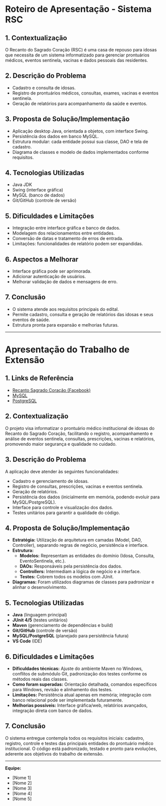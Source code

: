 # Roteiro de Apresentação - Sistema RSC

## 1. Contextualização
O Recanto do Sagrado Coração (RSC) é uma casa de repouso para idosas que necessita de um sistema informatizado para gerenciar prontuários médicos, eventos sentinela, vacinas e dados pessoais das residentes.

## 2. Descrição do Problema
- Cadastro e consulta de idosas.
- Registro de prontuários médicos, consultas, exames, vacinas e eventos sentinela.
- Geração de relatórios para acompanhamento da saúde e eventos.

## 3. Proposta de Solução/Implementação
- Aplicação desktop Java, orientada a objetos, com interface Swing.
- Persistência dos dados em banco MySQL.
- Estrutura modular: cada entidade possui sua classe, DAO e tela de cadastro.
- Diagrama de classes e modelo de dados implementados conforme requisitos.

## 4. Tecnologias Utilizadas
- Java JDK
- Swing (interface gráfica)
- MySQL (banco de dados)
- Git/GitHub (controle de versão)

## 5. Dificuldades e Limitações
- Integração entre interface gráfica e banco de dados.
- Modelagem dos relacionamentos entre entidades.
- Conversão de datas e tratamento de erros de entrada.
- Limitações: funcionalidades de relatório podem ser expandidas.

## 6. Aspectos a Melhorar
- Interface gráfica pode ser aprimorada.
- Adicionar autenticação de usuários.
- Melhorar validação de dados e mensagens de erro.

## 7. Conclusão
- O sistema atende aos requisitos principais do edital.
- Permite cadastro, consulta e geração de relatórios das idosas e seus eventos de saúde.
- Estrutura pronta para expansão e melhorias futuras.

---

# Apresentação do Trabalho de Extensão

## 1. Links de Referência
- [Recanto Sagrado Coração (Facebook)](https://www.facebook.com/RECANTOSAGRADOCORA/)
- [MySQL](https://www.mysql.com/)
- [PostgreSQL](https://www.postgresql.org/)

## 2. Contextualização
O projeto visa informatizar o prontuário médico institucional de idosas do Recanto do Sagrado Coração, facilitando o registro, acompanhamento e análise de eventos sentinela, consultas, prescrições, vacinas e relatórios, promovendo maior segurança e qualidade no cuidado.

## 3. Descrição do Problema
A aplicação deve atender às seguintes funcionalidades:
- Cadastro e gerenciamento de idosas.
- Registro de consultas, prescrições, vacinas e eventos sentinela.
- Geração de relatórios.
- Persistência dos dados (inicialmente em memória, podendo evoluir para MySQL/PostgreSQL).
- Interface para controle e visualização dos dados.
- Testes unitários para garantir a qualidade do código.

## 4. Proposta de Solução/Implementação
- **Estratégia:** Utilização de arquitetura em camadas (Model, DAO, Controller), separando regras de negócio, persistência e interface.
- **Estrutura:**
  - **Modelos:** Representam as entidades do domínio (Idosa, Consulta, EventoSentinela, etc.).
  - **DAOs:** Responsáveis pela persistência dos dados.
  - **Controllers:** Intermediam a lógica de negócio e a interface.
  - **Testes:** Cobrem todos os modelos com JUnit.
- **Diagramas:** Foram utilizados diagramas de classes para padronizar e alinhar o desenvolvimento.

## 5. Tecnologias Utilizadas
- **Java** (linguagem principal)
- **JUnit 4/5** (testes unitários)
- **Maven** (gerenciamento de dependências e build)
- **Git/GitHub** (controle de versão)
- **MySQL/PostgreSQL** (planejado para persistência futura)
- **VS Code** (IDE)

## 6. Dificuldades e Limitações
- **Dificuldades técnicas:** Ajuste do ambiente Maven no Windows, conflitos de submódulo Git, padronização dos testes conforme os métodos reais das classes.
- **Como foram superadas:** Orientação detalhada, comandos específicos para Windows, revisão e alinhamento dos testes.
- **Limitações:** Persistência atual apenas em memória; integração com banco relacional pode ser implementada futuramente.
- **Melhorias possíveis:** Interface gráfica/web, relatórios avançados, integração direta com banco de dados.

## 7. Conclusão
O sistema entregue contempla todos os requisitos iniciais: cadastro, registro, controle e testes das principais entidades do prontuário médico institucional. O código está padronizado, testado e pronto para evoluções, aderente aos objetivos do trabalho de extensão.

---

**Equipe:**
- [Nome 1]
- [Nome 2]
- [Nome 3]
- [Nome 4]
- [Nome 5]
